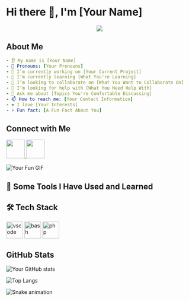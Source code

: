 
# Hi there 👋, I'm [Your Name]

<p align="center">
  <img src="https://capsule-render.vercel.app/api?text=Hey%20Everyone!🕹️&animation=fadeIn&type=waving&color=gradient&height=100"/>
</p>

## About Me

```yaml
- 👂 My name is [Your Name]
- 👩 Pronouns: [Your Pronouns]
- 🔭 I’m currently working on [Your Current Project]
- 🌱 I’m currently learning [What You're Learning]
- 🤝 I’m looking to collaborate on [What You Want to Collaborate On]
- 🤔 I’m looking for help with [What You Need Help With]
- 💬 Ask me about [Topics You're Comfortable Discussing]
- 📫 How to reach me: [Your Contact Information]
- ❤️ I love [Your Interests]
- ⚡ Fun fact: [A Fun Fact About You]
```

## Connect with Me

<a href="https://www.linkedin.com/in/yourprofile">
  <img height="50" src="https://user-images.githubusercontent.com/46517096/166973395-19676cd8-f8ec-4abf-83ff-da8243505b82.png"/>
</a>
<a href="https://www.twitter.com/yourprofile">
  <img height="50" src="https://user-images.githubusercontent.com/46517096/166974082-4962240a-3221-4fcf-9067-95af3f22a861.png"/>
</a>

![Your Fun GIF](https://media.giphy.com/media/your-gif-id/giphy.gif)

## 🚀 Some Tools I Have Used and Learned

<h2>🛠️ Tech Stack</h2>
<p align="left">
  <img src="https://cdn.jsdelivr.net/gh/devicons/devicon/icons/vscode/vscode-original.svg" alt="vscode" width="45" height="45"/>
  <img src="https://cdn.jsdelivr.net/gh/devicons/devicon/icons/bash/bash-original.svg" alt="bash" width="45" height="45"/>
  <img src="https://cdn.jsdelivr.net/gh/devicons/devicon/icons/php/php-original.svg" alt="php" width="45" height="45"/>
</p>

## GitHub Stats

![Your GitHub stats](https://github-readme-stats.vercel.app/api?username=yourusername&show_icons=true&theme=radical)

![Top Langs](https://github-readme-stats.vercel.app/api/top-langs/?username=yourusername&layout=compact)

![Snake animation](https://github.com/yourusername/yourusername/blob/output/github-contribution-grid-snake.svg)
